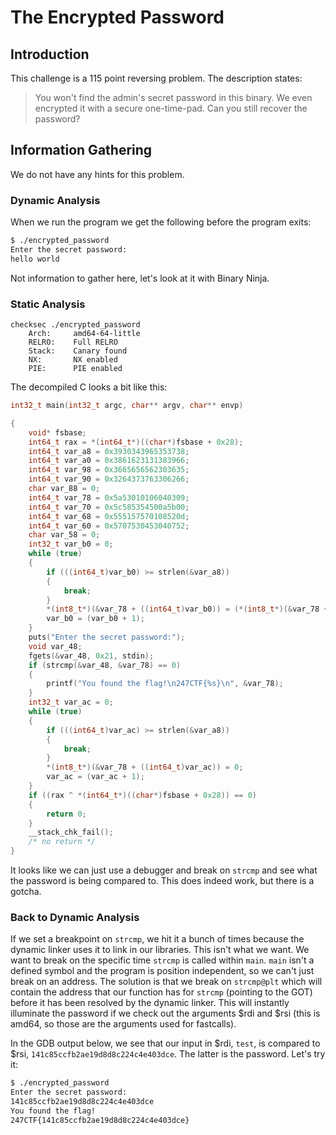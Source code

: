 # The Encrypted Password

## Introduction

This challenge is a 115 point reversing problem. The description states:

> You won't find the admin's secret password in this binary. We even encrypted
> it with a secure one-time-pad. Can you still recover the password?

## Information Gathering

We do not have any hints for this problem.

### Dynamic Analysis

When we run the program we get the following before the program exits:

```sh
$ ./encrypted_password
Enter the secret password:
hello world
```

Not information to gather here, let's look at it with Binary Ninja.

### Static Analysis

```shell
checksec ./encrypted_password
    Arch:     amd64-64-little
    RELRO:    Full RELRO
    Stack:    Canary found
    NX:       NX enabled
    PIE:      PIE enabled
```

The decompiled C looks a bit like this:

```c
int32_t main(int32_t argc, char** argv, char** envp)

{
    void* fsbase;
    int64_t rax = *(int64_t*)((char*)fsbase + 0x28);
    int64_t var_a8 = 0x3930343965353738;
    int64_t var_a0 = 0x3861623131383966;
    int64_t var_98 = 0x3665656562303635;
    int64_t var_90 = 0x3264373763306266;
    char var_88 = 0;
    int64_t var_78 = 0x5a53010106040309;
    int64_t var_70 = 0x5c585354500a5b00;
    int64_t var_68 = 0x555157570108520d;
    int64_t var_60 = 0x5707530453040752;
    char var_58 = 0;
    int32_t var_b0 = 0;
    while (true)
    {
        if (((int64_t)var_b0) >= strlen(&var_a8))
        {
            break;
        }
        *(int8_t*)(&var_78 + ((int64_t)var_b0)) = (*(int8_t*)(&var_78 + ((int64_t)var_b0)) ^ *(int8_t*)(&var_a8 + ((int64_t)var_b0)));
        var_b0 = (var_b0 + 1);
    }
    puts("Enter the secret password:");
    void var_48;
    fgets(&var_48, 0x21, stdin);
    if (strcmp(&var_48, &var_78) == 0)
    {
        printf("You found the flag!\n247CTF{%s}\n", &var_78);
    }
    int32_t var_ac = 0;
    while (true)
    {
        if (((int64_t)var_ac) >= strlen(&var_a8))
        {
            break;
        }
        *(int8_t*)(&var_78 + ((int64_t)var_ac)) = 0;
        var_ac = (var_ac + 1);
    }
    if ((rax ^ *(int64_t*)((char*)fsbase + 0x28)) == 0)
    {
        return 0;
    }
    __stack_chk_fail();
    /* no return */
}
```

It looks like we can just use a debugger and break on `strcmp` and see what the password is being compared to. This does indeed work, but there is a gotcha.

### Back to Dynamic Analysis

If we set a breakpoint on `strcmp`, we hit it a bunch of times because the dynamic linker uses it to link in our libraries. This isn't what we want. We want to break on the specific time `strcmp` is called within `main`. `main` isn't a defined symbol and the program is position independent, so we can't just break on an address. The solution is that we break on `strcmp@plt` which will contain the address that our function has for `strcmp` (pointing to the GOT) before it has been resolved by the dynamic linker. This will instantly illuminate the password if we check out the arguments $rdi and $rsi (this is amd64, so those are the arguments used for fastcalls).

In the GDB output below, we see that our input in $rdi, `test`, is compared to $rsi, `141c85ccfb2ae19d8d8c224c4e403dce`. The latter is the password. Let's try it:

```sh
$ ./encrypted_password
Enter the secret password:
141c85ccfb2ae19d8d8c224c4e403dce
You found the flag!
247CTF{141c85ccfb2ae19d8d8c224c4e403dce}
```
